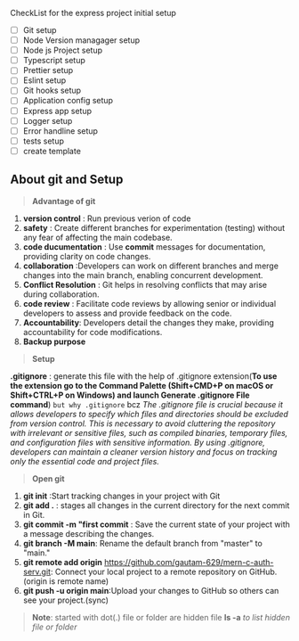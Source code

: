 CheckList for the express project initial setup
- [ ] Git setup
- [ ] Node Version managager setup
- [ ] Node js Project setup
- [ ] Typescript setup
- [ ] Prettier setup
- [ ] Eslint setup
- [ ] Git hooks setup
- [ ] Application config setup
- [ ] Express app setup
- [ ] Logger setup
- [ ] Error handline setup
- [ ] tests setup
- [ ] create template

## About git and Setup
> **Advantage of git**
1. **version control** : Run previous verion of code
2. **safety** :  Create different branches for experimentation (testing) without any fear of affecting the main codebase.
3. **code ducumentation** : Use **commit** messages for documentation, providing clarity on code changes.
4. **collaboration** :Developers can work on different branches and merge changes into the main branch, enabling concurrent development.
5. **Conflict Resolution** : Git helps in resolving conflicts that may arise during collaboration.
6. **code review** :  Facilitate code reviews by allowing senior or individual developers to assess and provide feedback on the code.
7. **Accountability**:  Developers detail the changes they make, providing accountability for code modifications.
8. **Backup purpose**

> **Setup**

**.gitignore** : generate this file with the help of .gitignore extension(**To use the extension go to the Command Palette (Shift+CMD+P on macOS or Shift+CTRL+P on Windows) and launch Generate .gitignore File command**) `but why .gitignore` bcz *The .gitignore file is crucial because it allows developers to specify which files and directories should be excluded from version control. This is necessary to avoid cluttering the repository with irrelevant or sensitive files, such as compiled binaries, temporary files, and configuration files with sensitive information. By using .gitignore, developers can maintain a cleaner version history and focus on tracking only the essential code and project files.*

>**Open git**
1. **git init** :Start tracking changes in your project with Git
2. **git add .** : stages all changes in the current directory for the next commit in Git.
3. **git commit -m "first commit** :  Save the current state of your project with a message describing the changes.
4. **git branch -M main**: Rename the default branch from "master" to "main."
5. **git remote add origin** https://github.com/gautam-629/mern-c-auth-serv.git: Connect your local project to a remote repository on GitHub.(origin is remote name)
6. **git push -u origin main**:Upload your changes to GitHub so others can see your project.(sync)

>**Note**: started with dot(.) file or folder are hidden file **ls -a** *to list hidden file or folder*




